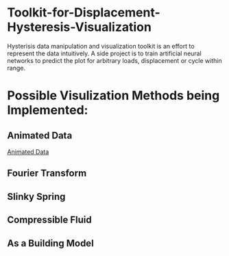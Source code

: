 # Toolkit-for-Displacement-Hysteresis-Visualization
  Hysterisis data manipulation and visualization toolkit is an effort to represent the data intuitively. A side project is to train artificial neural networks to predict the plot for arbitrary loads, displacement or cycle within range.
# Possible Visulization Methods being Implemented:
## Animated Data
[Animated Data](https:///QuantumNovice.github.io/Data-Visualization-of-Load-Displacement-Hysteresis)
## Fourier Transform
## Slinky Spring
## Compressible Fluid
## As a Building Model

